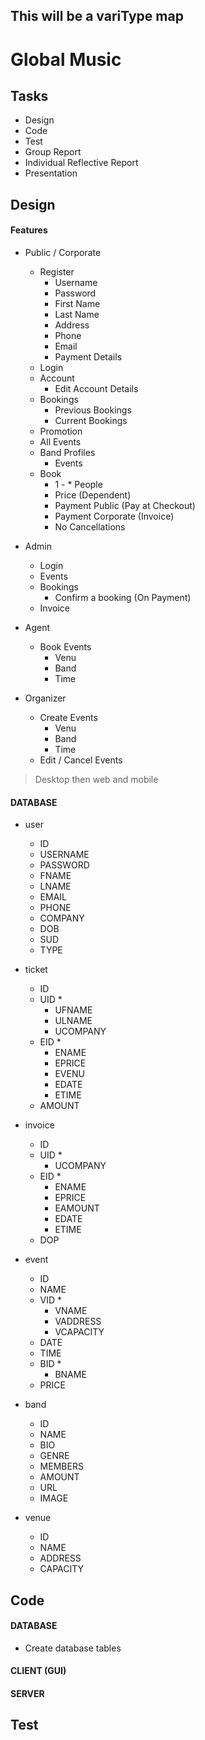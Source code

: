 ## This will be a variType map


# Global Music

## Tasks

- Design
- Code
- Test
- Group Report
- Individual Reflective Report
- Presentation

## Design

#### Features

- Public / Corporate
	- Register
		- Username
		- Password
		- First Name
		- Last Name
		- Address
		- Phone
		- Email
		- Payment Details
	- Login
	- Account
		- Edit Account Details
	- Bookings
		- Previous Bookings
		- Current Bookings
	- Promotion
	- All Events
	- Band Profiles
		- Events
	- Book
		- 1 - * People
		- Price (Dependent)
		- Payment Public (Pay at Checkout)
		- Payment Corporate (Invoice)
		- No Cancellations

- Admin
	- Login
	- Events
	- Bookings
		- Confirm a booking (On Payment)
	- Invoice

- Agent
	- Book Events
		- Venu
		- Band
		- Time

- Organizer
	- Create Events
		- Venu
		- Band
		- Time
	- Edit / Cancel Events

> Desktop then web and mobile

#### DATABASE

- user
	- ID
	- USERNAME
	- PASSWORD
	- FNAME
	- LNAME
	- EMAIL
	- PHONE
	- COMPANY
	- DOB
	- SUD
	- TYPE

- ticket
	- ID
	- UID *
		- UFNAME
		- ULNAME
		- UCOMPANY
	- EID *
		- ENAME
		- EPRICE
		- EVENU
		- EDATE
		- ETIME
	- AMOUNT

- invoice
	- ID
	- UID *
		- UCOMPANY
	- EID *
		- ENAME
		- EPRICE
		- EAMOUNT
		- EDATE
		- ETIME
	- DOP

- event
	- ID
	- NAME
	- VID *
		- VNAME
		- VADDRESS
		- VCAPACITY
	- DATE
	- TIME
	- BID *
		- BNAME
	- PRICE

- band
	- ID
	- NAME
	- BIO
	- GENRE
	- MEMBERS
	- AMOUNT
	- URL
	- IMAGE

- venue
	- ID
	- NAME
	- ADDRESS
	- CAPACITY

## Code

#### DATABASE

- Create database tables

#### CLIENT (GUI)

#### SERVER

## Test